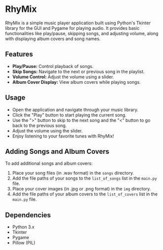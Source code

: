 # RhyMix

RhyMix is a simple music player application built using Python's Tkinter library for the GUI and Pygame for playing audio. It provides basic functionalities like play/pause, skipping songs, and adjusting volume, along with displaying album covers and song names.

## Features

- **Play/Pause:** Control playback of songs.
- **Skip Songs:** Navigate to the next or previous song in the playlist.
- **Volume Control:** Adjust the volume using a slider.
- **Album Cover Display:** View album covers while playing songs.

## Usage

- Open the application and navigate through your music library.
- Click the "Play" button to start playing the current song.
- Use the ">" button to skip to the next song and the "<" button to go back to the previous song.
- Adjust the volume using the slider.
- Enjoy listening to your favorite tunes with RhyMix!

## Adding Songs and Album Covers

To add additional songs and album covers:
1. Place your song files (in .wav format) in the `songs` directory.
2. Add the file paths of your songs to the `list_of_songs` list in the `main.py` file.
3. Place your cover images (in .jpg or .png format) in the `img` directory.
4. Add the file paths of your album covers to the `list_of_covers` list in the `main.py` file.

## Dependencies

- Python 3.x
- Tkinter
- Pygame
- Pillow (PIL)
